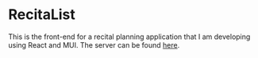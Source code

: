 # RecitaList

This is the front-end for a recital planning application that I am developing using React and MUI. The server can be found [here](https://github.com/CBroaders12/recital-server).

